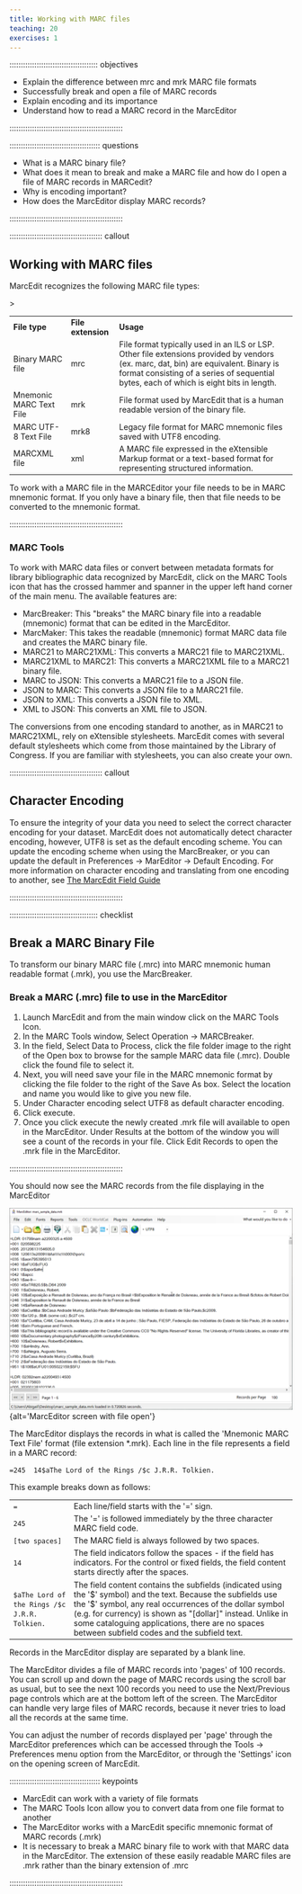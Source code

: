 ```yaml
---
title: Working with MARC files
teaching: 20
exercises: 1
---
```


::::::::::::::::::::::::::::::::::::::: objectives

- Explain the difference between mrc and mrk MARC file formats
- Successfully break and open a file of MARC records
- Explain encoding and its importance
- Understand how to read a MARC record in the MarcEditor

::::::::::::::::::::::::::::::::::::::::::::::::::

:::::::::::::::::::::::::::::::::::::::: questions

- What is a MARC binary file?
- What does it mean to break and make a MARC file and how do I open a file of MARC records in MARCedit?
- Why is encoding important?
- How does the MarcEditor display MARC records?

::::::::::::::::::::::::::::::::::::::::::::::::::

:::::::::::::::::::::::::::::::::::::::::  callout

## Working with MARC files

MarcEdit recognizes the following MARC file types:

<table>
 <tr>
  <td><strong>File type</strong>
  </td>
  <td><strong>File extension</strong>
  </td>
  <td><strong>Usage</strong>
  </td>
 </tr>
 <tr>
  <td>Binary MARC file
  </td>
  <td>mrc
  </td>
  <td>File format typically used in an  ILS or LSP. Other file extensions provided by vendors (ex. marc, dat, bin) are equivalent. Binary is format consisting of a series of sequential bytes, each of which is eight bits in length.
  </td>
 </tr>
 <tr>
  <td>Mnemonic MARC Text File
  </td>
  <td>mrk
  </td>
  <td>File format used by MarcEdit that is a human readable version of the binary file.
  </td>
 </tr>
 <tr>
  <td>MARC UTF-8 Text File
  </td>
  <td>mrk8
  </td>
  <td>Legacy file format for MARC mnemonic files saved with UTF8 encoding.
  </td>
 </tr>
 <tr>
  <td>MARCXML file
  </td>
  <td>xml
  </td>
  <td>A MARC file expressed in the eXtensible Markup format or a text-based format for representing structured information.
  </td>
 </tr>
 ></table>
To work with a MARC file in the MARCEditor your file needs to be in MARC mnemonic format. If you only have a binary file, then that file needs to be converted to the mnemonic format.

::::::::::::::::::::::::::::::::::::::::::::::::::

### MARC Tools

To work with MARC data files or convert between metadata formats for library bibliographic data recognized by MarcEdit, click on the MARC Tools icon that has the crossed hammer and spanner in the upper left hand corner of the main menu. The available features are:

- MarcBreaker: This "breaks" the MARC binary file into a readable (mnemonic) format that can be edited in the MarcEditor.
- MarcMaker: This takes the readable (mnemonic) format MARC data file and creates the MARC binary file.
- MARC21 to MARC21XML: This converts a MARC21 file to MARC21XML.
- MARC21XML to MARC21: This converts a MARC21XML file to a MARC21 binary file.
- MARC to JSON: This converts a MARC21 file to a JSON file.
- JSON to MARC: This converts a JSON file to a MARC21 file.
- JSON to XML: This converts a JSON file to XML.
- XML to JSON: This converts an XML file to JSON.

The conversions from one encoding standard to another, as in MARC21 to MARC21XML, rely on eXtensible stylesheets. MarcEdit comes with several default stylesheets which come from those maintained by the Library of Congress. If you are familiar with stylesheets, you can also create your own.

:::::::::::::::::::::::::::::::::::::::::  callout

## Character Encoding

To ensure the integrity of your data you need to select the correct character encoding for your dataset. MarcEdit does not automatically detect character encoding, however, UTF8 is set as the default encoding scheme. You can update the encoding scheme when using the MarcBreaker, or you can update the default in Preferences → MarEditor → Default Encoding. For more information on character encoding and translating from one encoding to another, see [The MarcEdit Field Guide](https://marcedit.reeset.net/learning_marcedit/9-2/dealing-with-character-encodings-in-marcedit/)


::::::::::::::::::::::::::::::::::::::::::::::::::

:::::::::::::::::::::::::::::::::::::::  checklist

## Break a MARC Binary File

To transform our binary MARC file (.mrc) into MARC mnemonic human readable format (.mrk), you use the MarcBreaker.

### Break a MARC (.mrc) file to use in the MarcEditor

1. Launch MarcEdit and from the main window click on the MARC Tools Icon.
2. In the MARC Tools window, Select Operation → MARCBreaker.
3. In the field, Select Data to Process, click the file folder image to the right of the Open box to browse for the sample MARC data file (.mrc). Double click the found file to select it.
4. Next, you will need save your file in the MARC mnemonic format by clicking the file folder to the right of the Save As box. Select the location and name you would like to give you new file.
5. Under Character encoding select UTF8 as default character encoding.
6. Click execute.
7. Once you click execute the newly created .mrk file will available to open in the MarcEditor. Under Results at the bottom of the window you will see a count of the records in your file. Click Edit Records to open the .mrk file in the MarcEditor.

::::::::::::::::::::::::::::::::::::::::::::::::::

You should now see the MARC records from the file displaying in the MarcEditor

![](fig/marc_sample_data.png){alt='MarcEditor screen with file open'}

The MarcEditor displays the records in what is called the 'Mnemonic MARC Text File' format (file extension \*.mrk). Each line in the file represents a field in a MARC record:

```
=245  14$aThe Lord of the Rings /$c J.R.R. Tolkien.
```

This example breaks down as follows:

<table>
  <tr>   <td><code>=</code>   </td>   <td>Each line/field starts with the '=' sign.
   </td>
  </tr>
  <tr>   <td><code>245</code>   </td>   <td>The '=' is followed immediately by the three character MARC field code.
   </td>
  </tr>
  <tr>   <td><code>[two spaces]</code>   </td>   <td>The MARC field is always followed by two spaces.
   </td>
  </tr>
  <tr>   <td><code>14</code>   </td>   <td>The field indicators follow the spaces - if the field has indicators. For the control or fixed fields, the field content starts directly after the spaces.
   </td>
  </tr>
  <tr>   <td><code>$aThe Lord of the Rings /$c J.R.R. Tolkien.</code>   </td>   <td>The field content contains the subfields (indicated using the '$' symbol) and the text. Because the subfields use the '$' symbol, any real occurrences of the dollar symbol (e.g. for currency) is shown as "[dollar]" instead. Unlike in some cataloguing applications, there are no spaces between subfield codes and the subfield text.
   </td>
  </tr>
</table>

Records in the MarcEditor display are separated by a blank line.

The MarcEditor divides a file of MARC records into 'pages' of 100 records. You can scroll up and down the page of MARC records using the scroll bar as usual, but to see the next 100 records you need to use the Next/Previous page controls which are at the bottom left of the screen. The MarcEditor can handle very large files of MARC records, because it never tries to load all the records at the same time.

You can adjust the number of records displayed per 'page' through the MarcEditor preferences which can be accessed through the Tools → Preferences menu option from the MarcEditor, or through the 'Settings' icon on the opening screen of MarcEdit.

:::::::::::::::::::::::::::::::::::::::: keypoints

- MarcEdit can work with a variety of file formats
- The MARC Tools Icon allow you to convert data from one file format to another
- The MarcEditor works with a MarcEdit specific mnemonic format of MARC records (.mrk)
- It is necessary to break a MARC binary file to work with that MARC data in the MarcEditor. The extension of these easily readable MARC files are .mrk rather than the binary extension of .mrc

::::::::::::::::::::::::::::::::::::::::::::::::::


